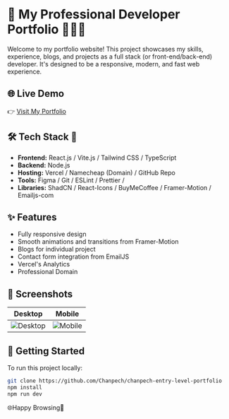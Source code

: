 # 💼 My Professional Developer Portfolio 👨🏻‍💻

Welcome to my portfolio website! This project showcases my skills, experience, blogs, and projects as a full stack (or front-end/back-end) developer. It's designed to be a responsive, modern, and fast web experience.

## 🌐 Live Demo

👉 [Visit My Portfolio](https://damiannul.me)

## 🛠 Tech Stack 🥞
- **Frontend:** React.js / Vite.js / Tailwind CSS / TypeScript
- **Backend:**  Node.js
- **Hosting:** Vercel / Namecheap (Domain) / GitHub Repo
- **Tools:** Figma / Git / ESLint / Prettier /
- **Libraries:** ShadCN / React-Icons / BuyMeCoffee / Framer-Motion / Emailjs-com

## ✨ Features

- Fully responsive design
- Smooth animations and transitions from Framer-Motion
- Blogs for individual project
- Contact form integration from EmailJS
- Vercel's Analytics
- Professional Domain

## 📸 Screenshots

| Desktop | Mobile |
|--------|--------|
| ![Desktop](./screenshots/desktop-mode.png) | ![Mobile](./screenshots/mobile-mode.png) |

## 🚀 Getting Started

To run this project locally:

```bash
git clone https://github.com/Chanpech/chanpech-entry-level-portfolio
npm install
npm run dev
```
🌐Happy Browsing🥳
